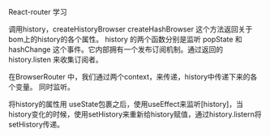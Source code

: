 React-router 学习



调用history，createHistoryBrowser createHashBrowser 这个方法返回关于bom上的history的各个属性。 history 的两个函数分别是监听 popState 和 hashChange 这个事件。它内部拥有一个发布订阅机制。通过返回的history.listen 来收集订阅者。

在BrowserRouter 中，我们通过两个context，来传递，history中传递下来的各个变量。 同时监听。

将history的属性用 useState包裹之后，使用useEffect来监听[history]，当history变化的时候，使用setHistory来重新给history赋值，通过history.listern将setHistory传递。